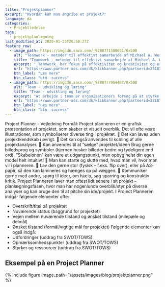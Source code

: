 ```yaml
---
title: "Projektplanner"
excerpt: "Hvordan kan man angribe et projekt?"
language: da
categories:
  - Projektledelse
tags:
  - projektplanlægning
last_modified_at: 2020-01-23T20:50:27Z
feature_row:
  - image_path: https://imgcdn.saxo.com/_9788771580051/0x500
    alt: "Teamwork - metoder til effektivt samarbejde af Michael A. West"
    title: "Teamwork - metoder til effektivt samarbejde af Michael A. West"
    excerpt: "_Teamwork_ har fokus på effektivitet og kreativitet og er for alle, der på den ene eller anden måde bruger teamwork i deres dagligdag. Bogen er fyldt med praktiske eksempler og teori, der kan hjælpe et team med at opstille mål og opnå dem."
    url: "https://www.partner-ads.com/dk/klikbanner.php?partnerid=28187&bannerid=43264&htmlurl=https://www.saxo.com/dk/teamwork_michael-a-west_haeftet_9788771580051"
    btn_label: "Læs mere"
    btn_class: "btn--success"
  - image_path: https://imgcdn.saxo.com/_9788777064487/0x500
    alt: "Team - udvikling og læring"
    title: "Team - udvikling og læring"
    excerpt: "At arbejde i team er organisationers forsøg på at styrke udvikling af faglige og personlige potentialer og kompetencer. Bogens formål er at give svar på, hvordan udvikling og læring i team kan blive en succes, fx om sporten er en passende metafor til at fremme teamudvikling og læring og forståelse af samarbejde samt om team på arbejdspladsen kan skabe nye fortællinger om medarbejdernes måde at se på samarbejde og gensidig udvikling."
    url: "https://www.partner-ads.com/dk/klikbanner.php?partnerid=28187&bannerid=43264&htmlurl=https://www.saxo.com/dk/team-udvikling-og-laering_morten-bertelsen-red-reinhard-stelter-red_haeftet_9788777064487"
    btn_label: "Læs mere"
    btn_class: "btn--success"
---
```


Project Planner - Vejledning
Formål:
Project planneren er en grafisk præsentation af projektet, som skaber et visuelt overblik. Det vil
ofte være illustrationer, som symboliserer diverse ting i projektet.
 Det kan laves uden projektkendskab i øvrigt.
 Det kan også anvendes til kobling af alle projektanalyser.
 Kan anvendes til at ”sælge” projektet/idéen
Brug gerne billedsprog og symboler (hjernen husker billeder bedre og tydeligere end ord).
”Skabelonen” kan være et udgangspunkt, men opbyg helst din egen model helt intuitivt!
 Man kan starte og slutte med, hvad man vil, hvor man vil i planneren.
 Lav den gerne stor (fysisk – f.eks. flip over), eller på A3- papir, så den kan lamineres og
hænges op på væggen.
 Kommuniker gerne med andre, spørg til ideer, om hjælp, søg sparring og konstruktiv
kritik.
Project Planneren laver man oftest lidt senere i sit projekt – planlægningsfasen, hvor man har
nogenlunde overblik/styr på diverse analyser og kan bruge den til at pitche sin ide/projekt.
I Project Planneren indgår følgende elementer ofte:
- Overskrift/titel på projektet
- Nuværende status (baggrund for projektet)
- Vejen mellem nuværende tilstand og ønsket tilstand (milepæle og delmål)
- Ønsket tilstand (formål/vigtige mål for projektet)
Følgende elementer kan også indgå:
- Udfordringer (uddrag fra SWOT/TOWS)
- Opmærksomhedspunkter (uddrag fra SWOT/TOWS)
- Styrker og ressourcer (uddrag fra SWOT/TOWS) 

## Eksempel på en Project Planner


{% include figure image_path="/assets/images/blog/projektplanner.png" %}
